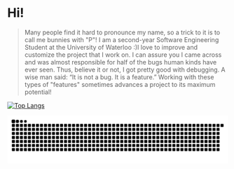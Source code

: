 # Hi! 

> Many people find it hard to pronounce my name, so a trick to it is to call me bunnies with "P"! I am a second-year Software Engineering Student at the University of Waterloo :)I love to improve and customize the project that I work on. I can assure you I came across and was almost responsible for half of the bugs human kinds have ever seen. Thus, believe it or not, I got pretty good with debugging. A wise man said: “It is not a bug. It is a feature.” Working with these types of "features" sometimes advances a project to its maximum potential!
> 

[![Top Langs](https://github-readme-stats.vercel.app/api/top-langs/?username=panizghi&layout=compact&langs_count=10&theme=github_dark&exclude_repo=Portfolio-Paniz)](https://github.com/anuraghazra/github-readme-stats)






![Snake animation](https://github.com/panizghi/panizghi/blob/output/github-contribution-grid-snake.svg)
